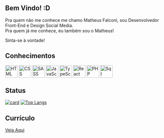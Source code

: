 ## Bem Vindo! :D

Pra quem não me conhece me chamo Matheus Falconi, sou Desenvolvedor Front-End e Design Social Media.</br>
Pra quem já me conhece, eu também sou o Matheus!

Sinta-se à vontade!

## Conhecimentos

<div style="display: inline_block">
  <img align="center" alt="HTML" width="40" src="https://cdn-icons-png.flaticon.com/512/174/174854.png">
  <img align="center" alt="CSS" width="40" src="https://cdn-icons-png.flaticon.com/512/732/732190.png">
  <img align="center" alt="SASS" width="40" src="https://cdn-icons-png.flaticon.com/512/5968/5968358.png">
  <img align="center" alt="JavaScript" width="40" src="https://cdn-icons-png.flaticon.com/512/5968/5968292.png">
  <img align="center" alt="TypeScript" width="40" src="https://cdn-icons-png.flaticon.com/512/5968/5968381.png">
  <img align="center" alt="React" width="40" src="https://cdn-icons-png.flaticon.com/512/760/760457.png">
  <img align="center" alt="PHP" width="40" src="https://cdn-icons-png.flaticon.com/512/919/919830.png">
  <img align="center" alt="Sql" width="40" src="https://cdn-icons-png.flaticon.com/512/2772/2772128.png">
</div>

## Status

[![card](https://github-readme-stats.vercel.app/api?username=matheuspfalconi&theme=default&show_icons=true)](https://github.com/anuraghazra/github-readme-stats)
[![Top Langs](https://github-readme-stats.vercel.app/api/top-langs/?username=anuraghazra&layout=compact)](https://github.com/anuraghazra/github-readme-stats)

## Currículo

<a href="https://drive.google.com/file/d/18A4xMIY8dqazOY0xlHUwvXUbughhDy8H/view?usp=share_link">Veja Aqui</a>
